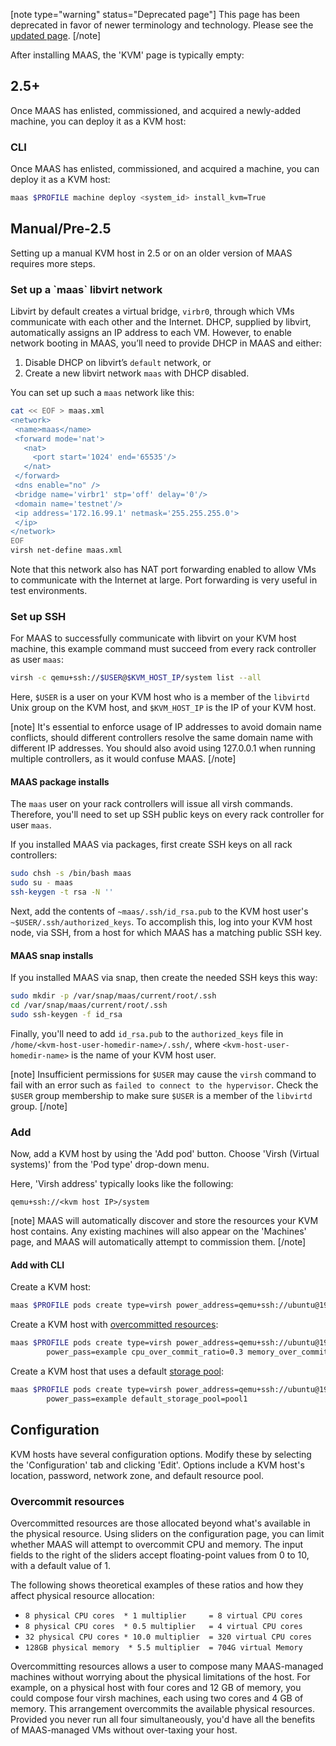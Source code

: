 [note type="warning" status="Deprecated page"]
This page has been deprecated in favor of newer terminology and technology.  Please see the [updated page](/t/adding-a-vm-host/1549).
[/note]

After installing MAAS, the 'KVM' page is typically empty:

<!-- vanilla
![kvm-open-screen|638x321](upload://zG2Jg6P7iEbakdEQtGVzm5WcY9l.jpeg) 
 vanilla -->

<!-- ui
![kvm-open-screen|638x321](upload://zG2Jg6P7iEbakdEQtGVzm5WcY9l.jpeg) 
 ui -->

<!-- cli
### ADD SUITABLE CLI EXAMPLE OR PRINTOUT ###
 cli -->

<h2 id="heading--25">2.5+</h2>

Once MAAS has enlisted, commissioned, and acquired a newly-added machine, you can deploy it as a KVM host:

<!-- vanilla
![kvmpoddeploy](//discourse.maas.io/uploads/default/original/1X/63904b128941348ac07ec6a40ee12c51748c9f0a.png)
 vanilla -->

<!-- ui
![kvmpoddeploy](//discourse.maas.io/uploads/default/original/1X/63904b128941348ac07ec6a40ee12c51748c9f0a.png)
 ui -->

<!-- cli
### ADD SUITABLE CLI EXAMPLE OR PRINTOUT ###
 cli -->

<h3 id="heading--cli">CLI</h3>

Once MAAS has enlisted, commissioned, and acquired a machine, you can deploy it as a KVM host:

``` bash
maas $PROFILE machine deploy <system_id> install_kvm=True
```

<h2 id="heading--manualpre-25">Manual/Pre-2.5</h2>

Setting up a manual KVM host in 2.5 or on an older version of MAAS requires more steps.

<h3 id="heading--set-up-a-maas-libvirt-network">Set up a `maas` libvirt network</h3>

Libvirt by default creates a virtual bridge, `virbr0`, through which VMs communicate with each other and the Internet. DHCP, supplied by libvirt, automatically assigns an IP address to each VM.  However, to enable network booting in MAAS, you’ll need to provide DHCP in MAAS and either:

1.  Disable DHCP on libvirt’s `default` network, or
2.  Create a new libvirt network `maas` with DHCP disabled.

You can set up such a `maas` network like this:

``` bash
cat << EOF > maas.xml
<network>
 <name>maas</name>
 <forward mode='nat'>
   <nat>
     <port start='1024' end='65535'/>
   </nat>
 </forward>
 <dns enable="no" />
 <bridge name='virbr1' stp='off' delay='0'/>
 <domain name='testnet'/>
 <ip address='172.16.99.1' netmask='255.255.255.0'>
 </ip>
</network>
EOF
virsh net-define maas.xml
```

Note that this network also has NAT port forwarding enabled to allow VMs to communicate with the Internet at large. Port forwarding is very useful in test environments.

<h3 id="heading--set-up-ssh">Set up SSH</h3>

For MAAS to successfully communicate with libvirt on your KVM host machine, this example command must succeed from every rack controller as user `maas`:

``` bash
virsh -c qemu+ssh://$USER@$KVM_HOST_IP/system list --all
```

Here, `$USER` is a user on your KVM host who is a member of the `libvirtd` Unix group on the KVM host, and `$KVM_HOST_IP` is the IP of your KVM host.

[note]
It's essential to enforce usage of IP addresses to avoid domain name conflicts, should different controllers resolve the same domain name with different IP addresses. You should also avoid using 127.0.0.1 when running multiple controllers, as it would confuse MAAS.
[/note]

<h4>MAAS package installs</h4>

The `maas` user on your rack controllers will issue all virsh commands. Therefore, you'll need to set up SSH public keys on every rack controller for user `maas`.

If you installed MAAS via packages, first create SSH keys on all rack controllers:

``` bash
sudo chsh -s /bin/bash maas
sudo su - maas
ssh-keygen -t rsa -N ''
```

Next, add the contents of `~maas/.ssh/id_rsa.pub` to the KVM host user's `~$USER/.ssh/authorized_keys`. To accomplish this, log into your KVM host node, via SSH, from a host for which MAAS has a matching public SSH key.

<h4> MAAS snap installs</h4>

If you installed MAAS via snap, then create the needed SSH keys this way:

``` bash
sudo mkdir -p /var/snap/maas/current/root/.ssh
cd /var/snap/maas/current/root/.ssh
sudo ssh-keygen -f id_rsa
```

Finally, you'll need to add `id_rsa.pub` to the `authorized_keys` file in `/home/<kvm-host-user-homedir-name>/.ssh/`,  where `<kvm-host-user-homedir-name>` is the name of your KVM host user.

[note]
Insufficient permissions for `$USER` may cause the `virsh` command to fail with an error such as `failed to connect to the hypervisor`. Check the `$USER` group membership to make sure `$USER` is a member of the `libvirtd` group.
[/note]

<h3 id="heading--add">Add</h3>

Now, add a KVM host by using the 'Add pod' button. Choose 'Virsh (Virtual systems)' from the 'Pod type' drop-down menu.

<!-- vanilla
![kvm-add-screen|690x250](upload://1mHQflonvsii29tTSWDv4vUqzzC.jpeg) 
 vanilla -->

<!-- ui
![kvm-add-screen|690x250](upload://1mHQflonvsii29tTSWDv4vUqzzC.jpeg) 
 ui -->

<!-- cli
### ADD SUITABLE CLI EXAMPLE OR PRINTOUT ###
 cli -->

Here, 'Virsh address' typically looks like the following:

``` no-highlight
qemu+ssh://<kvm host IP>/system
```

[note]
MAAS will automatically discover and store the resources your KVM host contains. Any existing machines will also appear on the 'Machines' page, and MAAS will automatically attempt to commission them.
[/note]

<h4 id="heading--add-with-cli">Add with CLI</h4>

Create a KVM host:

``` bash
maas $PROFILE pods create type=virsh power_address=qemu+ssh://ubuntu@192.168.1.2/system
```

Create a KVM host with [overcommitted resources](#heading--overcommit-resources):

``` bash
maas $PROFILE pods create type=virsh power_address=qemu+ssh://ubuntu@192.168.1.2/system \
        power_pass=example cpu_over_commit_ratio=0.3 memory_over_commit_ratio=4.6
```

Create a KVM host that uses a default [storage pool](/t/kvm-host-storage-pools/809):

``` bash
maas $PROFILE pods create type=virsh power_address=qemu+ssh://ubuntu@192.168.1.2/system \
        power_pass=example default_storage_pool=pool1
```

<h2 id="heading--configuration">Configuration</h2>

KVM hosts have several configuration options. Modify these by selecting the 'Configuration' tab and clicking 'Edit'. Options include a KVM host's location, password, network zone, and default resource pool.

<!-- vanilla
![pod configuration](https://discourse.maas.io/uploads/default/original/1X/e6f9b3effcc9e4f44a09836cf6185449410bae7f.png)
 vanilla -->

<!-- ui
![pod configuration](https://discourse.maas.io/uploads/default/original/1X/e6f9b3effcc9e4f44a09836cf6185449410bae7f.png)
 ui -->

<!-- cli
### ADD SUITABLE CLI EXAMPLE OR PRINTOUT ###
 cli -->

<h3 id="heading--overcommit-resources">Overcommit resources</h3>

Overcommitted resources are those allocated beyond what's available in the physical resource. Using sliders on the configuration page, you can limit whether MAAS will attempt to overcommit CPU and memory. The input fields to the right of the sliders accept floating-point values from 0 to 10, with a default value of 1.

The following shows theoretical examples of these ratios and how they affect physical resource allocation:

-   `8 physical CPU cores  * 1 multiplier     = 8 virtual CPU cores`
-   `8 physical CPU cores  * 0.5 multiplier   = 4 virtual CPU cores`
-   `32 physical CPU cores * 10.0 multiplier  = 320 virtual CPU cores`
-   `128GB physical memory  * 5.5 multiplier  = 704G virtual Memory`

Overcommitting resources allows a user to compose many MAAS-managed machines without worrying about the physical limitations of the host. For example, on a physical host with four cores and 12 GB of memory, you could compose four virsh machines, each using two cores and 4 GB of memory.  This arrangement overcommits the available physical resources. Provided you never run all four simultaneously, you'd have all the benefits of MAAS-managed VMs without over-taxing your host.

<!-- LINKS -->